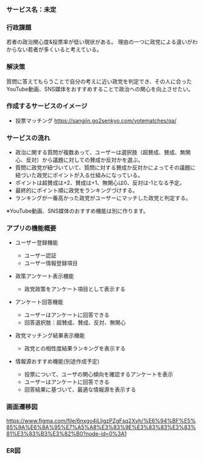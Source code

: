 ### サービス名：未定

### 行政課題
若者の政治関心度&投票率が低い現状がある。
理由の一つに政党による違いがわからない若者が多くいると考えている。

### 解決策
質問に答えてもらうことで自分の考えに近い政党を判定でき、その人に合ったYouTube動画、SNS媒体をおすすめすることで政治への関心を向上させたい。

### 作成するサービスのイメージ

- 投票マッチング https://sangiin.go2senkyo.com/votematches/qa/

### サービスの流れ

-  政治に関する質問が複数あって、ユーザーは選択肢（超賛成、賛成、無関心、反対）から議題に対しての賛成か反対かを選ぶ。
-  質問に政党が紐づいていて、質問に対する賛成か反対かによってその議題に紐づいた政党にポイントが入る仕組みになっている。
-  ポイントは超賛成は+2、賛成は+1、無関心は0、反対は-1となる予定。
-  最終的にポイント順に政党をランキングづけする。
-  ランキングが一番高かった政党がユーザーにマッチした政党と判定する。

※YouTube動画、SNS媒体のおすすめ機能は別に作ります。
### アプリの機能概要

- ユーザー登録機能
    - ユーザー認証
    - ユーザー情報登録項目
    
- 政策アンケート表示機能
    - 政党政策をアンケート項目として表示する
    
- アンケート回答機能
    - ユーザーはアンケートに回答できる
    - 回答選択肢：超賛成、賛成、反対、無関心
    
- 政党マッチング結果表示機能
    - 政党との相性度結果ランキングを表示する

- 情報源おすすめ機能(別途作成予定)
    - 投票について、ユーザの関心傾向を確認するアンケートを表示
    - ユーザーはアンケートに回答できる
    - 回答結果に基づいて、最適な情報源を表示する

### 画面遷移図
https://www.figma.com/file/6nxgo4iLligzPZgFsq2Xyh/%E6%94%BF%E5%85%9A%E6%8A%95%E7%A5%A8%E3%83%9E%E3%83%83%E3%83%81%E3%83%B3%E3%82%B0?node-id=0%3A1

### ER図